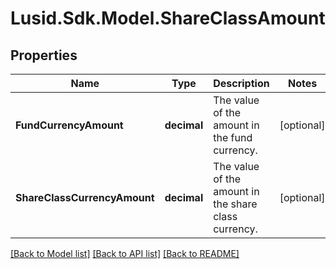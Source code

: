 # Lusid.Sdk.Model.ShareClassAmount

## Properties

Name | Type | Description | Notes
------------ | ------------- | ------------- | -------------
**FundCurrencyAmount** | **decimal** | The value of the amount in the fund currency. | [optional] 
**ShareClassCurrencyAmount** | **decimal** | The value of the amount in the share class currency. | [optional] 

[[Back to Model list]](../README.md#documentation-for-models) [[Back to API list]](../README.md#documentation-for-api-endpoints) [[Back to README]](../README.md)

